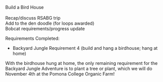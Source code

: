 Build a Bird House<br>  
Recap/discuss RSABG trip  
Add to the den doodle (for loops awarded)  
Bobcat requirements/progress update  


Requirements Completed:
<ul>
<li>Backyard Jungle Requirement 4 (build and hang a birdhouse; hang at home)</li>
</ul>

With the birdhouse hung at home, the only remaining requirement for the Backyard Jungle Adventure is to plant a tree or plant, which we will do November 4th at the Pomona College Organic Farm!
